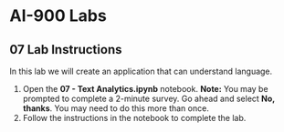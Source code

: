 # AI-900 Labs
## 07 Lab Instructions
In this lab we will create an application that can understand language.

1.  Open the **07 - Text Analytics.ipynb** notebook.
    **Note:** You may be prompted to complete a 2-minute survey. Go ahead and select **No, thanks**. You may need to do this more than once.
2.  Follow the instructions in the notebook to complete the lab.
